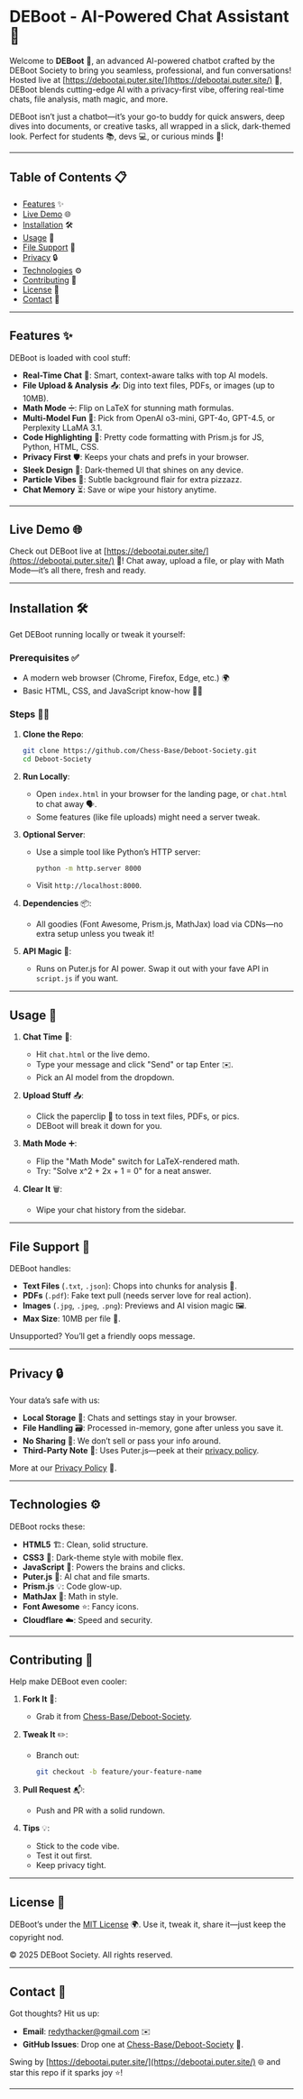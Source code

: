 # DEBoot - AI-Powered Chat Assistant 🤖
Welcome to **DEBoot** 🌟, an advanced AI-powered chatbot crafted by the DEBoot Society to bring you seamless, professional, and fun conversations! Hosted live at [https://debootai.puter.site/](https://debootai.puter.site/) 🚀, DEBoot blends cutting-edge AI with a privacy-first vibe, offering real-time chats, file analysis, math magic, and more.

DEBoot isn’t just a chatbot—it’s your go-to buddy for quick answers, deep dives into documents, or creative tasks, all wrapped in a slick, dark-themed look. Perfect for students 📚, devs 💻, or curious minds 🧠!

---

## Table of Contents 📋

- [Features](#features) ✨
- [Live Demo](#live-demo) 🌐
- [Installation](#installation) 🛠️
- [Usage](#usage) 📝
- [File Support](#file-support) 📂
- [Privacy](#privacy) 🔒
- [Technologies](#technologies) ⚙️
- [Contributing](#contributing) 🤝
- [License](#license) 📜
- [Contact](#contact) 📧

---

## Features ✨

DEBoot is loaded with cool stuff:

- **Real-Time Chat** 💬: Smart, context-aware talks with top AI models.
- **File Upload & Analysis** 📤: Dig into text files, PDFs, or images (up to 10MB).
- **Math Mode** ➗: Flip on LaTeX for stunning math formulas.
- **Multi-Model Fun** 🧩: Pick from OpenAI o3-mini, GPT-4o, GPT-4.5, or Perplexity LLaMA 3.1.
- **Code Highlighting** 💾: Pretty code formatting with Prism.js for JS, Python, HTML, CSS.
- **Privacy First** 🛡️: Keeps your chats and prefs in your browser.
- **Sleek Design** 📱: Dark-themed UI that shines on any device.
- **Particle Vibes** 🌠: Subtle background flair for extra pizzazz.
- **Chat Memory** ⏳: Save or wipe your history anytime.

---

## Live Demo 🌐

Check out DEBoot live at [https://debootai.puter.site/](https://debootai.puter.site/) 🎉! Chat away, upload a file, or play with Math Mode—it’s all there, fresh and ready.

---

## Installation 🛠️

Get DEBoot running locally or tweak it yourself:

### Prerequisites ✅
- A modern web browser (Chrome, Firefox, Edge, etc.) 🌍
- Basic HTML, CSS, and JavaScript know-how 🧑‍💻

### Steps 🚶‍♂️
1. **Clone the Repo**:
   ```bash
   git clone https://github.com/Chess-Base/Deboot-Society.git
   cd Deboot-Society
   ```

2. **Run Locally**:
   - Open `index.html` in your browser for the landing page, or `chat.html` to chat away 🗣️.
   - Some features (like file uploads) might need a server tweak.

3. **Optional Server**:
   - Use a simple tool like Python’s HTTP server:
     ```bash
     python -m http.server 8000
     ```
   - Visit `http://localhost:8000`.

4. **Dependencies** 📦:
   - All goodies (Font Awesome, Prism.js, MathJax) load via CDNs—no extra setup unless you tweak it!

5. **API Magic** 🔌:
   - Runs on Puter.js for AI power. Swap it out with your fave API in `script.js` if you want.

---

## Usage 📝

1. **Chat Time** 💬:
   - Hit `chat.html` or the live demo.
   - Type your message and click "Send" or tap Enter ✉️.
   - Pick an AI model from the dropdown.

2. **Upload Stuff** 📤:
   - Click the paperclip 📎 to toss in text files, PDFs, or pics.
   - DEBoot will break it down for you.

3. **Math Mode** ➕:
   - Flip the "Math Mode" switch for LaTeX-rendered math.
   - Try: "Solve x^2 + 2x + 1 = 0" for a neat answer.

4. **Clear It** 🗑️:
   - Wipe your chat history from the sidebar.

---

## File Support 📂

DEBoot handles:
- **Text Files** (`.txt`, `.json`): Chops into chunks for analysis 📜.
- **PDFs** (`.pdf`): Fake text pull (needs server love for real action).
- **Images** (`.jpg`, `.jpeg`, `.png`): Previews and AI vision magic 🖼️.
- **Max Size**: 10MB per file 📏.

Unsupported? You’ll get a friendly oops message.

---

## Privacy 🔒

Your data’s safe with us:
- **Local Storage** 💾: Chats and settings stay in your browser.
- **File Handling** 🗃️: Processed in-memory, gone after unless you save it.
- **No Sharing** 🚫: We don’t sell or pass your info around.
- **Third-Party Note** 🔗: Uses Puter.js—peek at their [privacy policy](https://puter.com/privacy).

More at our [Privacy Policy](https://debootai.puter.site/privacy.html) 📘.

---

## Technologies ⚙️

DEBoot rocks these:
- **HTML5** 🏗️: Clean, solid structure.
- **CSS3** 🎨: Dark-theme style with mobile flex.
- **JavaScript** 🚀: Powers the brains and clicks.
- **Puter.js** 🤖: AI chat and file smarts.
- **Prism.js** 💡: Code glow-up.
- **MathJax** 📐: Math in style.
- **Font Awesome** ⭐: Fancy icons.
- **Cloudflare** ☁️: Speed and security.

---

## Contributing 🤝

Help make DEBoot even cooler:

1. **Fork It** 🍴:
   - Grab it from [Chess-Base/Deboot-Society](https://github.com/Chess-Base/Deboot-Society).

2. **Tweak It** ✏️:
   - Branch out:
     ```bash
     git checkout -b feature/your-feature-name
     ```

3. **Pull Request** 📬:
   - Push and PR with a solid rundown.

4. **Tips** 💡:
   - Stick to the code vibe.
   - Test it out first.
   - Keep privacy tight.

---

## License 📜

DEBoot’s under the [MIT License](LICENSE) 🌍. Use it, tweak it, share it—just keep the copyright nod.

© 2025 DEBoot Society. All rights reserved.

---

## Contact 📧

Got thoughts? Hit us up:
- **Email**: [redythacker@gmail.com](mailto:redythacker@gmail.com) ✉️
- **GitHub Issues**: Drop one at [Chess-Base/Deboot-Society](https://github.com/Chess-Base/Deboot-Society) 🐛.

Swing by [https://debootai.puter.site/](https://debootai.puter.site/) 🌐 and star this repo if it sparks joy ⭐!

---
